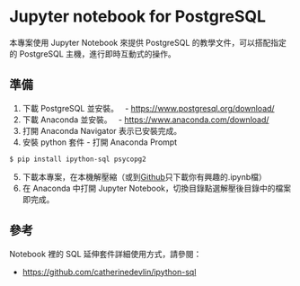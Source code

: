 # Jupyter notebook for PostgreSQL
本專案使用 Jupyter Notebook 來提供 PostgreSQL 的教學文件，可以搭配指定的 PostgreSQL 主機，進行即時互動式的操作。

## 準備
1. 下載 PostgreSQL 並安裝。
   - https://www.postgresql.org/download/
2. 下載 Anaconda 並安裝。
   - https://www.anaconda.com/download/
3. 打開 Anaconda Navigator 表示已安裝完成。
4. 安裝 python 套件 - 打開 Anaconda Prompt
   
```
$ pip install ipython-sql psycopg2
```

5. 下載本專案，在本機解壓縮（或到[Github](https://github.com/pgsql-tw/notebook)只下載你有興趣的.ipynb檔）
6. 在 Anaconda 中打開 Jupyter Notebook，切換目錄點選解壓後目錄中的檔案即完成。

## 參考
Notebook 裡的 SQL 延伸套件詳細使用方式，請參閱：
- https://github.com/catherinedevlin/ipython-sql

